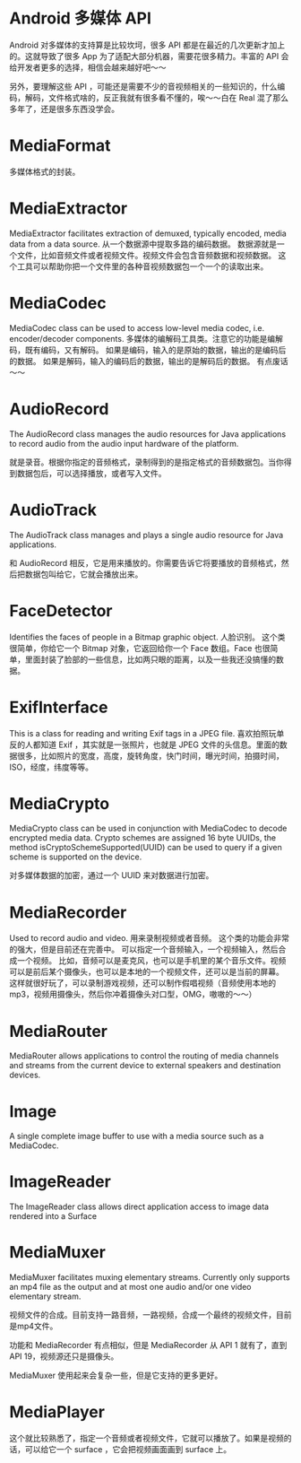 # Android 多媒体 API

Android 对多媒体的支持算是比较坎坷，很多 API 都是在最近的几次更新才加上的。这就导致了很多 App 为了适配大部分机器，需要花很多精力。丰富的 API 会给开发者更多的选择，相信会越来越好吧～～

另外，要理解这些 API ，可能还是需要不少的音视频相关的一些知识的，什么编码，解码，文件格式啥的，反正我就有很多看不懂的，唉～～白在 Real 混了那么多年了，还是很多东西没学会。


# MediaFormat
多媒体格式的封装。

# MediaExtractor
MediaExtractor facilitates extraction of demuxed, typically encoded, media data from a data source.
从一个数据源中提取多路的编码数据。
数据源就是一个文件，比如音频文件或者视频文件。视频文件会包含音频数据和视频数据。
这个工具可以帮助你把一个文件里的各种音视频数据包一个一个的读取出来。

# MediaCodec
MediaCodec class can be used to access low-level media codec, i.e. encoder/decoder components.
多媒体的编解码工具类。注意它的功能是编解码，既有编码，又有解码。
如果是编码，输入的是原始的数据，输出的是编码后的数据。
如果是解码，输入的编码后的数据，输出的是解码后的数据。
有点废话～～

# AudioRecord 
The AudioRecord class manages the audio resources for Java applications to record audio from the audio input hardware of the platform.

就是录音。根据你指定的音频格式，录制得到的是指定格式的音频数据包。当你得到数据包后，可以选择播放，或者写入文件。

# AudioTrack
The AudioTrack class manages and plays a single audio resource for Java applications. 

和 AudioRecord 相反，它是用来播放的。你需要告诉它将要播放的音频格式，然后把数据包叫给它，它就会播放出来。

# FaceDetector
Identifies the faces of people in a Bitmap graphic object.
人脸识别。
这个类很简单，你给它一个 Bitmap 对象，它返回给你一个 Face 数组。Face 也很简单，里面封装了脸部的一些信息，比如两只眼的距离，以及一些我还没搞懂的数据。

# ExifInterface
This is a class for reading and writing Exif tags in a JPEG file.
喜欢拍照玩单反的人都知道 Exif ，其实就是一张照片，也就是 JPEG 文件的头信息。里面的数据很多，比如照片的宽度，高度，旋转角度，快门时间，曝光时间，拍摄时间，ISO，经度，纬度等等。

# MediaCrypto
MediaCrypto class can be used in conjunction with MediaCodec to decode encrypted media data. Crypto schemes are assigned 16 byte UUIDs, the method isCryptoSchemeSupported(UUID) can be used to query if a given scheme is supported on the device.

对多媒体数据的加密，通过一个 UUID 来对数据进行加密。

# MediaRecorder
Used to record audio and video.
用来录制视频或者音频。
这个类的功能会非常的强大，但是目前还在完善中。
可以指定一个音频输入，一个视频输入，然后合成一个视频。
比如，音频可以是麦克风，也可以是手机里的某个音乐文件。视频可以是前后某个摄像头，也可以是本地的一个视频文件，还可以是当前的屏幕。
这样就很好玩了，可以录制游戏视频，还可以制作假唱视频（音频使用本地的mp3，视频用摄像头，然后你冲着摄像头对口型，OMG，嗷嗷的～～）

# MediaRouter

MediaRouter allows applications to control the routing of media channels and streams from the current device to external speakers and destination devices.

# Image
A single complete image buffer to use with a media source such as a  MediaCodec.

# ImageReader
The ImageReader class allows direct application access to image data rendered into a Surface

# MediaMuxer
MediaMuxer facilitates muxing elementary streams. Currently only supports an mp4 file as the output and at most one audio and/or one video elementary stream. 

视频文件的合成。目前支持一路音频，一路视频，合成一个最终的视频文件，目前是mp4文件。

功能和 MediaRecorder 有点相似，但是 MediaRecorder 从 API 1 就有了，直到 API 19，视频源还只是摄像头。

MediaMuxer 使用起来会复杂一些，但是它支持的更多更好。

# MediaPlayer
这个就比较熟悉了，指定一个音频或者视频文件，它就可以播放了。如果是视频的话，可以给它一个 surface ，它会把视频画面画到 surface 上。
